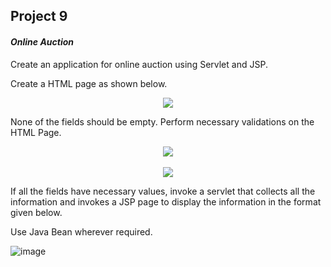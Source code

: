 ## Project 9

#### _Online Auction_

Create an application for online auction using Servlet and JSP.

Create a HTML page as shown below.

<div align="center">
<img src="https://user-images.githubusercontent.com/83420185/166309541-0385d0bf-8114-4310-bd73-26de4a953331.png">
</div>

None of the fields should be empty. Perform necessary validations on the HTML Page.

<div align="center">
<img src="https://user-images.githubusercontent.com/83420185/166309558-9aee792d-e072-4577-8596-0aa7027d9c20.png">
</div>
<br>
<div align="center">
<img src="https://user-images.githubusercontent.com/83420185/166309628-ec0d534e-2b2b-4757-9043-8d61b3fa2847.png">
</div>

If all the fields have necessary values, invoke a servlet that collects all the information and invokes a JSP page to display the information in the format given below.

Use Java Bean wherever required.

![image](https://user-images.githubusercontent.com/83420185/166309655-13d8dc0b-3d94-4010-a49f-b1ab645b77c5.png)
